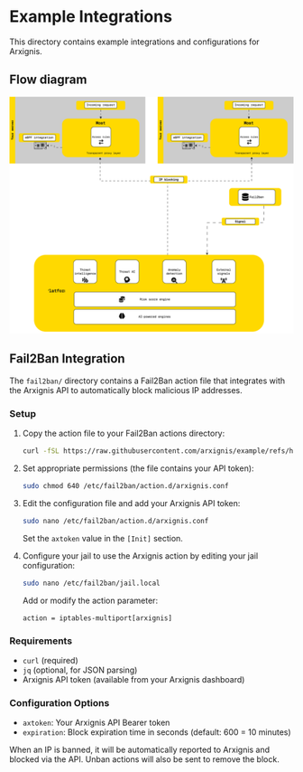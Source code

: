 # Example Integrations

This directory contains example integrations and configurations for Arxignis.

## Flow diagram
![Arxignis architecture](./fail2ban.svg)

## Fail2Ban Integration

The `fail2ban/` directory contains a Fail2Ban action file that integrates with the Arxignis API to automatically block malicious IP addresses.

### Setup

1. Copy the action file to your Fail2Ban actions directory:

   ```bash
   curl -fSL https://raw.githubusercontent.com/arxignis/example/refs/heads/main/fail2ban/arxignis.conf -o /etc/fail2ban/action.d/arxignis.conf
   ```

2. Set appropriate permissions (the file contains your API token):
   ```bash
   sudo chmod 640 /etc/fail2ban/action.d/arxignis.conf
   ```

3. Edit the configuration file and add your Arxignis API token:
   ```bash
   sudo nano /etc/fail2ban/action.d/arxignis.conf
   ```
   Set the `axtoken` value in the `[Init]` section.

4. Configure your jail to use the Arxignis action by editing your jail configuration:
   ```bash
   sudo nano /etc/fail2ban/jail.local
   ```
   Add or modify the action parameter:
   ```
   action = iptables-multiport[arxignis]
   ```

### Requirements

- `curl` (required)
- `jq` (optional, for JSON parsing)
- Arxignis API token (available from your Arxignis dashboard)

### Configuration Options

- `axtoken`: Your Arxignis API Bearer token
- `expiration`: Block expiration time in seconds (default: 600 = 10 minutes)

When an IP is banned, it will be automatically reported to Arxignis and blocked via the API. Unban actions will also be sent to remove the block.
